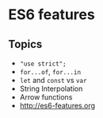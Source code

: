 # ES6 features

## Topics

* `"use strict";`
* `for...of`, `for...in`
* `let` and `const` vs `var`
* String Interpolation
* Arrow functions
* http://es6-features.org
